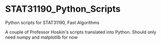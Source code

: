 # STAT31190_Python_Scripts
Python scripts for STAT31190, Fast Algorithms

A couple of Professor Hoskin's scripts translated into Python. Should only need numpy and matplotlib for now
